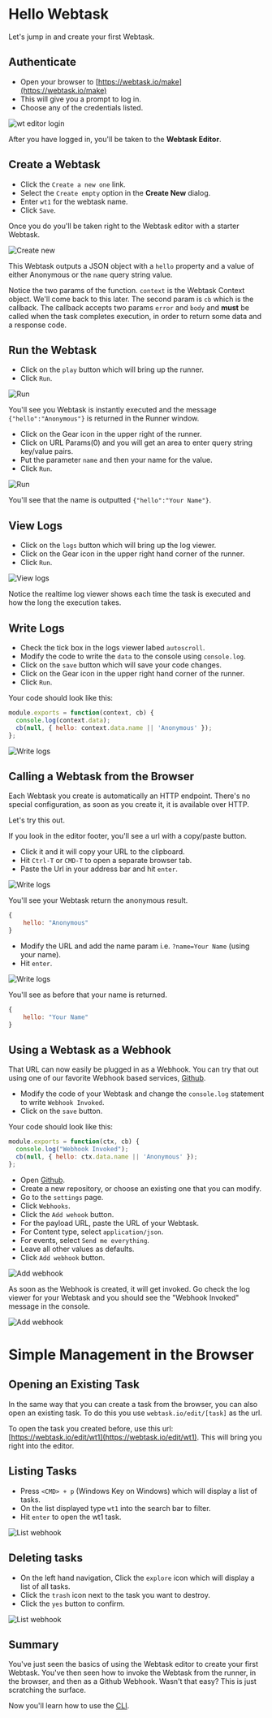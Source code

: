 # Hello Webtask

Let's jump in and create your first Webtask. 

## Authenticate

- Open your browser to [https://webtask.io/make](https://webtask.io/make)
- This will give you a prompt to log in. 
- Choose any of the credentials listed.

![wt editor login](../images/wt-editor-login.png)

After you have logged in, you'll be taken to the **Webtask Editor**.

## Create a Webtask

- Click the `Create a new one` link. 
- Select the `Create empty` option in the **Create New** dialog.
- Enter `wt1` for the webtask name.
- Click `Save`. 

Once you do you'll be taken right to the Webtask editor with a starter Webtask.

![Create new](../images/wt-editor-create-new.gif)

This Webtask outputs a JSON object with a `hello` property and a value of either Anonymous or the `name` query string value.

Notice the two params of the function. `context` is the Webtask Context object. We'll come back to this later. The second param is `cb` which is the callback. The callback accepts two params `error` and `body` and **must** be called when the task completes execution, in order to return some data and a response code.

## Run the Webtask

- Click on the `play` button which will bring up the runner. 
- Click `Run`. 
 
![Run](../images/wt-editor-run.gif)

You'll see you Webtask is instantly executed and the message `{"hello":"Anonymous"}` is returned in the Runner window.

 - Click on the Gear icon in the upper right of the runner.
 - Click on URL Params(0) and you will get an area to enter query string key/value pairs. 
 - Put the parameter `name` and then your name for the value.
 - Click `Run`.

![Run](../images/wt-editor-run2.gif)

You'll see that the name is outputted `{"hello":"Your Name"}`.

## View Logs

- Click on the `logs` button which will bring up the log viewer.
- Click on the Gear icon in the upper right hand corner of the runner.
- Click `Run`.

![View logs](../images/wt-editor-logs.gif)

Notice the realtime log viewer shows each time the task is executed and how the long the execution takes.

## Write Logs

- Check the tick box in the logs viewer labed `autoscroll`.
- Modify the code to write the `data` to the console using `console.log`.
- Click on the `save` button which will save your code changes.
- Click on the Gear icon in the upper right hand corner of the runner.
- Click `Run`.

Your code should look like this:

```javascript
module.exports = function(context, cb) {
  console.log(context.data); 
  cb(null, { hello: context.data.name || 'Anonymous' });
};
```

![Write logs](../images/wt-editor-write-logs.gif)


## Calling a Webtask from the Browser

Each Webtask you create is automatically an HTTP endpoint. There's no special configuration, as soon as you create it, it is available over HTTP.

Let's try this out. 

If you look in the editor footer, you'll see a url with a copy/paste button. 

- Click it and it will copy your URL to the clipboard.
- Hit `Ctrl-T` or `CMD-T` to open a separate browser tab.
- Paste the Url in your address bar and hit `enter`.

![Write logs](../images/wt-browser-run.gif)

You'll see your Webtask return the anonymous result.

```javascript
{
    hello: "Anonymous"
}
```

- Modify the URL and add the name param i.e. `?name=Your Name` (using your name). 
- Hit `enter`. 

![Write logs](../images/wt-browser-run2.gif)
 
You'll see as before that your name is returned.

```javascript
{
    hello: "Your Name"
}
```

## Using a Webtask as a Webhook

That URL can now easily be plugged in as a Webhook. You can try that out using one of our favorite Webhook based services, [Github](https://github.com).

- Modify the code of your Webtask and change the `console.log` statement to write `Webhook Invoked`.
- Click on the `save` button.

Your code should look like this:

```javascript
module.exports = function(ctx, cb) {
  console.log("Webhook Invoked");
  cb(null, { hello: ctx.data.name || 'Anonymous' });
};
```

- Open [Github](https://github.com).
- Create a new repository, or choose an existing one that you can modify.
- Go to the `settings` page.
- Click `Webhooks`.
- Click the `Add wehook` button.
- For the payload URL, paste the URL of your Webtask.
- For Content type, select `application/json`.
- For events, select `Send me everything`.
- Leave all other values as defaults.
- Click `Add webhook` button.

![Add webhook](../images/github-add-webhook.gif)

As soon as the Webhook is created, it will get invoked. Go check the log viewer for your Webtask and you should see the "Webhook Invoked" message in the console.

![Add webhook](../images/wt-editor-logs-webhook.png)

# Simple Management in the Browser

## Opening an Existing Task

In the same way that you can create a task from the browser, you can also open an existing task. To do this you use `webtask.io/edit/[task]` as the url. 

To open the task you created before, use this url: [https://webtask.io/edit/wt1](https://webtask.io/edit/wt1). This will bring you right into the editor.

## Listing Tasks

- Press `<CMD> + p` (Windows Key on Windows) which will display a list of tasks. 
- On the list displayed type `wt1` into the search bar to filter.
- Hit `enter` to open the wt1 task.
 
![List webhook](../images/wt-editor-list.gif)

## Deleting tasks

- On the left hand navigation, Click the `explore` icon which will display a list of all tasks.
- Click the `trash` icon next to the task you want to destroy.
- Click the `yes` button to confirm.

![List webhook](../images/wt-editor-delete.gif)

## Summary

You've just seen the basics of using the Webtask editor to create your first Webtask. You've then seen how to invoke the Webtask from the runner, in the browser, and then as a Github Webhook. Wasn't that easy? This is just scratching the surface. 

Now you'll learn how to use the [CLI](hello-cli.md).